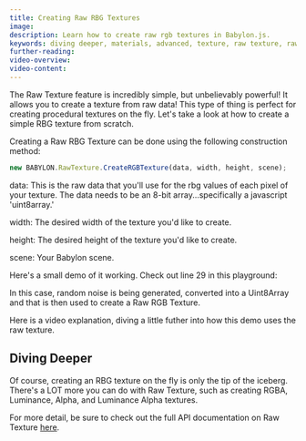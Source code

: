 ```yaml
---
title: Creating Raw RBG Textures
image: 
description: Learn how to create raw rgb textures in Babylon.js.
keywords: diving deeper, materials, advanced, texture, raw texture, raw
further-reading:
video-overview:
video-content:
---
```


The Raw Texture feature is incredibly simple, but unbelievably powerful! It allows you to create a texture from raw data! This type of thing is perfect for creating procedural textures on the fly. Let's take a look at how to create a simple RBG texture from scratch.

Creating a Raw RBG Texture can be done using the following construction method:

```javascript
new BABYLON.RawTexture.CreateRGBTexture(data, width, height, scene);
```

data: This is the raw data that you'll use for the rbg values of each pixel of your texture. The data needs to be an 8-bit array...specifically a javascript 'uint8array.'

width: The desired width of the texture you'd like to create.

height: The desired height of the texture you'd like to create.

scene: Your Babylon scene.

Here's a small demo of it working. Check out line 29 in this playground: <Playground id="#3TM0BZ" title="Raw Texture Noise Terrain Example" description="Simple example of using noise data to generate an rgb texture, used as a height map to displace a mesh for a terrain effect." image="/img/playgroundsAndNMEs/divingDeeperRawTexture1.jpg"/>

In this case, random noise is being generated, converted into a Uint8Array and that is then used to create a Raw RGB Texture.

Here is a video explanation, diving a little futher into how this demo uses the raw texture.

<Youtube id="YKqXcrWliww"/>

## Diving Deeper

Of course, creating an RBG texture on the fly is only the tip of the iceberg. There's a LOT more you can do with Raw Texture, such as creating RGBA, Luminance, Alpha, and Luminance Alpha textures. 

For more detail, be sure to check out the full API documentation on Raw Texture [here](/typedoc/classes/babylon.rawtexture).